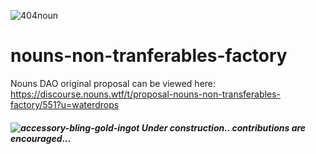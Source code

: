 ![404noun](https://user-images.githubusercontent.com/22319741/148448835-2efcf9d7-eaa8-4890-96a0-38eb401234a5.png)
# nouns-non-tranferables-factory

Nouns DAO original proposal can be viewed here: https://discourse.nouns.wtf/t/proposal-nouns-non-transferables-factory/551?u=waterdrops

##### ![accessory-bling-gold-ingot](https://user-images.githubusercontent.com/22319741/148466960-6568651b-8ca4-45f7-b199-49b860498ac1.png) Under construction.. contributions are encouraged...

